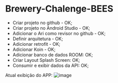 # Brewery-Chalenge-BEES


- Criar projeto no github - OK;
- Criar projeto no Android Studio - OK;
- Adicionar o Ari como revisor no github - OK;
- Definir arquitetura - OK; 
- Adicionar retrofit - OK;
- Adicionar Koin - OK;
- Adicionar banco de dados ROOM: OK;
- Criar Layout Splash Screen: OK; 
- Consumir e exibir dados da API: OK;

Atual exibição do APP:
![image](https://user-images.githubusercontent.com/66568708/164459711-155135ce-e2b4-4621-b59e-2adafdca66ed.png)

